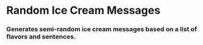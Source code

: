 # Random Ice Cream Messages
### Generates semi-random ice cream messages based on a list of flavors and sentences.